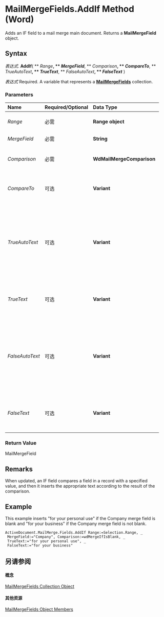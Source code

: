 
# MailMergeFields.AddIf Method (Word)

Adds an IF field to a mail merge main document. Returns a  **MailMergeField** object.


## Syntax

 _表达式_. **AddIf**( ** _Range_**, ** _MergeField_**, ** _Comparison_**, ** _CompareTo_**, ** _TrueAutoText_**, ** _TrueText_**, ** _FalseAutoText_**, ** _FalseText_** )

 _表达式_ Required. A variable that represents a **[MailMergeFields](9d2dfd45-c52b-500e-15bf-1e678e6c1e92.md)** collection.


### Parameters



|**Name**|**Required/Optional**|**Data Type**|**Description**|
|:-----|:-----|:-----|:-----|
| _Range_|必需|**Range object**|The location for the IF field.|
| _MergeField_|必需|**String**|The merge field name.|
| _Comparison_|必需|**WdMailMergeComparison**|The operator used in the comparison.|
| _CompareTo_|可选|**Variant**|The text to compare with the contents of MergeField.|
| _TrueAutoText_|可选|**Variant**|The AutoText entry that's inserted if the comparison is true. If this argument is specified, TrueText is ignored.|
| _TrueText_|可选|**Variant**|The text that's inserted if the comparison is true.|
| _FalseAutoText_|可选|**Variant**|The AutoText entry that's inserted if the comparison is false. If this argument is specified, FalseText is ignored.|
| _FalseText_|可选|**Variant**|The text that's inserted if the comparison is false.|

### Return Value

MailMergeField


## Remarks

When updated, an IF field compares a field in a record with a specified value, and then it inserts the appropriate text according to the result of the comparison.


## Example

This example inserts "for your personal use" if the Company merge field is blank and "for your business" if the Company merge field is not blank.


```
ActiveDocument.MailMerge.Fields.AddIf Range:=Selection.Range, _ 
 MergeField:="Company", Comparison:=wdMergeIfIsBlank, _ 
 TrueText:="for your personal use", _ 
 FalseText:="for your business"
```


## 另请参阅


#### 概念


[MailMergeFields Collection Object](9d2dfd45-c52b-500e-15bf-1e678e6c1e92.md)
#### 其他资源


[MailMergeFields Object Members](http://msdn.microsoft.com/library/326a4a34-deb0-53e9-d150-9e4a6c9e8774%28Office.15%29.aspx)